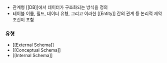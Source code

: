 - 관계형 [[DB]]에서 데이터가 구조화되는 방식을 정의
- 테이블 이름, 필드, 데이터 유형, 그리고 이러한 [[Entity]] 간의 관계 등 논리적 제약조건이 포함

### 유형
- [[External Schema]]
- [[Conceptual Schema]]
- [[Internal Schema]]